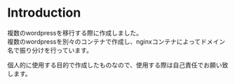 # Introduction
複数のwordpressを移行する際に作成しました。  
複数のwordpressを別々のコンテナで作成し、nginxコンテナによってドメイン名で振り分けを行っています。


個人的に使用する目的で作成したものなので、使用する際は自己責任でお願い致します。

